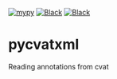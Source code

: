 [![mypy](https://github.com/rharkes/pycvatxml/actions/workflows/mypy.yml/badge.svg)](https://github.com/rharkes/pycvatxml/actions/workflows/mypy.yml)
[![Black](https://github.com/rharkes/pycvatxml/actions/workflows/black.yml/badge.svg)](https://github.com/rharkes/pycvatxml/actions/workflows/black.yml)
[![Black](https://github.com/rharkes/pycvatxml/actions/workflows/pytest.yml/badge.svg)](https://github.com/rharkes/pycvatxml/actions/workflows/pytest.yml)

# pycvatxml
Reading annotations from cvat
